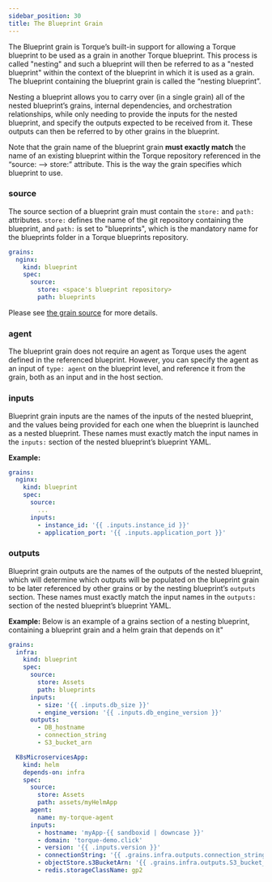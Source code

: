 ```yaml
---
sidebar_position: 30
title: The Blueprint Grain
---
```


The Blueprint grain is Torque’s built-in support for allowing a Torque blueprint to be used as a grain in another Torque blueprint. This process is called "nesting" and such a blueprint will then be referred to as a "nested blueprint" within the context of the blueprint in which it is used as a grain. The blueprint containing the blueprint grain is called the “nesting blueprint”. 

Nesting a blueprint allows you to carry over (in a single grain) all of the nested blueprint’s grains, internal dependencies, and orchestration relationships, while only needing to provide the inputs for the nested blueprint, and specify the outputs expected to be received from it. These outputs can then be referred to by other grains in the blueprint. 

Note that the grain name of the blueprint grain __must exactly match__ the name of an existing blueprint within the Torque repository referenced in the “source: —> store:” attribute. This is the way the grain specifies which blueprint to use.

### source
The source section of a blueprint grain must contain the ```store:``` and ```path:``` attributes. ```store:``` defines the name of the git repository containing the blueprint, and ```path:``` is set to "blueprints", which is the mandatory name for the blueprints folder in a Torque blueprints repository. 

```yaml
grains:
  nginx:
    kind: blueprint
    spec:
      source:
        store: <space's blueprint repository>
        path: blueprints      
```

Please see [the grain source](/blueprint-designer-guide/blueprints/blueprints-yaml-structure#source) for more details.

### agent
The blueprint grain does not require an agent as Torque uses the agent defined in the referenced blueprint. However, you can specify the agent as an input of ```type: agent``` on the blueprint level, and reference it from the grain, both as an input and in the host section.

### inputs
Blueprint grain inputs are the names of the inputs of the nested blueprint, and the values being provided for each one when the blueprint is launched as a nested blueprint. These names must exactly match the input names in the ```inputs:``` section of the nested blueprint’s blueprint YAML.

__Example:__

```yaml
grains:
  nginx:
    kind: blueprint
    spec:
      source:
        ...
      inputs:
        - instance_id: '{{ .inputs.instance_id }}'
        - application_port: '{{ .inputs.application_port }}'
```

### outputs 
Blueprint grain outputs are the names of the outputs of the nested blueprint, which will determine which outputs will be populated on the blueprint grain to be later referenced by other grains or by the nesting blueprint’s ```outputs``` section. These names must exactly match the input names in the ```outputs:``` section of the nested blueprint’s blueprint YAML.

__Example:__ Below is an example of a grains section of a nesting blueprint, containing a blueprint grain and a helm grain that depends on it"

```yaml 
grains:
  infra:
    kind: blueprint
    spec:
      source: 
        store: Assets
        path: blueprints
      inputs:
        - size: '{{ .inputs.db_size }}'
        - engine_version: '{{ .inputs.db_engine_version }}'
      outputs:
        - DB_hostname
        - connection_string
        - S3_bucket_arn

  K8sMicroservicesApp:
    kind: helm
    depends-on: infra
    spec:
      source:
        store: Assets
        path: assets/myHelmApp
      agent:
        name: my-torque-agent
      inputs:
        - hostname: 'myApp-{{ sandboxid | downcase }}'
        - domain: 'torque-demo.click'
        - version: '{{ .inputs.version }}'
        - connectionString: '{{ .grains.infra.outputs.connection_string }}'
        - objectStore.s3BucketArn: '{{ .grains.infra.outputs.S3_bucket_arn }}'
        - redis.storageClassName: gp2

```
